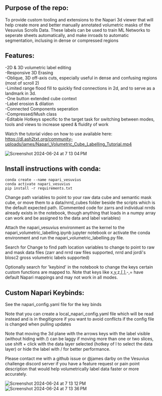 ## Purpose of the repo:
To provide custom tooling and extensions to the Napari 3d viewer that will help create more and better manually annotated volumetric masks of the Vesuvius Scrolls Data. These labels can be used to train ML Networks to seperate sheets automatically, and make inroads to automatic segmentation, inclusing in dense or compressed regions

## Features:
-2D & 3D volumetric label editing<br>
-Responsive 3D Erasing<br>
-Oblique, 3D off-axis cuts, especially useful in dense and confusing regions (most of scroll 2)<br>
-Limited range flood fill to quickly find connections in 2d, and to serve as a landmark in 3d.<br>
-One button extended cube context <br>
-Label erosion & dilation<br>
-Connected Components seperation<br>
-Compressed/Mush class<br>
-Editable Hotkeys specific to the target task for switching between modes, tools and views to increase speed & fluidity of work<br>

Watch the tutorial video on how to use available here: https://dl.ash2txt.org/community-uploads/james/Napari_Volumetric_Cube_Labelling_Tutorial.mp4 <br>

![Screenshot 2024-06-24 at 7 13 04 PM](https://github.com/JamesDarby345/Volumetric_Vesuvius_Labelling/assets/49734270/23372150-e319-414d-b6bf-63a2c5b85ee6)

## Install instructions with conda:

```
conda create --name napari_vesuvius
conda activate napari_vesuvius
pip install -r requirements.txt
```

Change path variables to point to your raw data cube and semantic mask cube, or move them to a data/nrrd_cubes folder beside the scripts which is the default expected path. (Commented code for zarrs and individual nrrds already exists in the notebook, though anything that loads in a numpy array can work and be assigned to the data and label variables)

Attach the napari_vesuvius environment as the kernel to the napari_volumetric_labelling.ipynb jupyter notebook or activate the conda environment and run the napari_volumetric_labelling.py file.

Search for Change to find path location variables to change to point to raw and mask data files (zarr and nrrd raw files supported, nrrd and jordi's blosc2 gross volumetric labels supported)

Optionally search for 'keybind' in the notebook to change the keys certain custom functions are mapped to. Note that keys like x,y,z,[,],-,= have default Napari mappings and may not work in all modes.

## Custom Napari Keybinds:<br>
See the napari_config.yaml file for the key binds

Note that you can create a local_napari_config.yaml file which will be read instead and is in thegitignore if you want to avoid conflicts if the config file is changed when pulling updates

Note that moving the 3d plane with the arrows keys with the label visible (without hiding with /) can be laggy if moving more than one or two slices, use shift + click with the data layer selected (hotkey of l to select the data layer) or hide the label with / for better performance.

Please contact me with a github issue or @james darby on the Vesuvius challenge discord server if you have a feature request or pain point description that would help volumetrically label data faster or more accurately. 

![Screenshot 2024-06-24 at 7 13 12 PM](https://github.com/JamesDarby345/Volumetric_Vesuvius_Labelling/assets/49734270/d50617ff-e159-4710-ada5-feb51852a334)
![Screenshot 2024-06-24 at 7 13 36 PM](https://github.com/JamesDarby345/Volumetric_Vesuvius_Labelling/assets/49734270/124f9d0b-090c-4e92-b009-ab8a2d083428)

